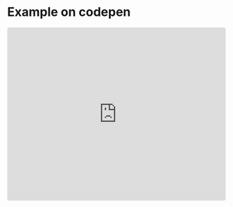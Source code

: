 # Example on codepen

<div class="embed" style="border-radius: 4px; overflow: hidden; height:400px;">
  <iframe style="height: inherit; width: 100%;" scrolling='no' title='Simple WhitestormJS app' src='https://codepen.io/sasha240100/embed/JELBGX/?height=265&theme-id=dark&default-tab=result&embed-version=2' frameborder='no' allowtransparency='true' allowfullscreen='true' style='width: 100%;'>See the Pen <a href='https://codepen.io/sasha240100/pen/JELBGX/'>Simple WhitestormJS app</a> by Alexander Buzin (<a href='https://codepen.io/sasha240100'>@sasha240100</a>) on <a href='https://codepen.io'>CodePen</a>.
  </iframe>
</div>
